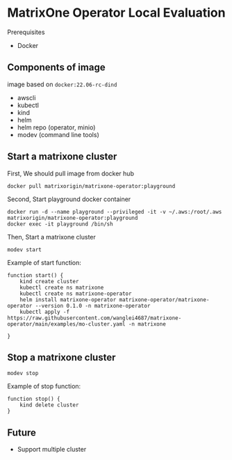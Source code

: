 # MatrixOne Operator Local Evaluation

Prerequisites

- Docker

## Components of image

image based on `docker:22.06-rc-dind`

- awscli
- kubectl
- kind
- helm
- helm repo (operator, minio)
- modev (command line tools)

## Start a matrixone cluster

First, We should pull image from docker hub

```shell
docker pull matrixorigin/matrixone-operator:playground
```

Second, Start playground docker container

```shell
docker run -d --name playground --privileged -it -v ~/.aws:/root/.aws  matrixorigin/matrixone-operator:playground
docker exec -it playground /bin/sh
```

Then, Start a matrixone cluster 

```shell
modev start
```

Example of start function:

```shell
function start() {
	kind create cluster
	kubectl create ns matrixone
	kubectl create ns matrixone-operator
	helm install matrixone-operator matrixone-operator/matrixone-operator --version 0.1.0 -n matrixone-operator
	kubectl apply -f https://raw.githubusercontent.com/wanglei4687/matrixone-operator/main/examples/mo-cluster.yaml -n matrixone
	
}
```

## Stop a matrixone cluster

```shell
modev stop
```

Example of stop function:

```shell
function stop() {
	kind delete cluster
}
```

## Future

- Support multiple cluster
